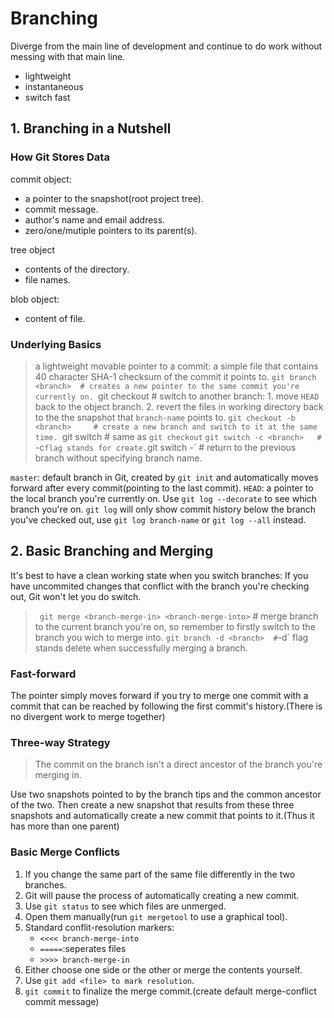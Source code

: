 # Branching
Diverge from the main line of development and continue to do work without messing with that main line.
- lightweight
- instantaneous
- switch fast

## 1. Branching in a Nutshell
### How Git Stores Data
commit object:
- a pointer to the snapshot(root project tree).
- commit message.
- author's name and email address.
- zero/one/mutiple pointers to its parent(s).

tree object
- contents of the directory.
- file names.

blob object:
- content of file.

### Underlying Basics
> a lightweight movable pointer to a commit: a simple file that contains 40 character SHA-1 checksum of the commit it points to.
> `git branch <branch>  # creates a new pointer to the same commit you're currently on.
> `git checkout <branch>    # switch to another branch: 1. move `HEAD` back to the object branch. 2. revert the files in working directory back to the the snapshot that `branch-name` points to.
> `git checkout -b <branch>     # create a new branch and switch to it at the same time.
> `git switch <branch>  # same as `git checkout`
> `git switch -c <branch>   # `-c` flag stands for create.
> `git switch -`    # return to the previous branch without specifying branch name.

`master`: default branch in Git, created by `git init` and automatically moves forward after every commit(pointing to the last commit).
`HEAD`: a pointer to the local branch you're currently on. Use `git log --decorate` to see which branch you're on. `git log` will only show commit history below the branch you've checked out, use `git log branch-name` or `git log --all` instead.

## 2. Basic Branching and Merging
It's best to have a clean working state when you switch branches: If you have uncommited changes that conflict with the branch you're checking out, Git won't let you do switch.

> ` git merge <branch-merge-in> <branch-merge-into>`  # merge branch to the current branch you're on, so remember to firstly switch to the branch you wich to merge into.
> ` git branch -d <branch>  # `-d` flag stands delete when successfully merging a branch.

### Fast-forward 
The pointer simply moves forward if you try to merge one commit with a commit that can be reached by following the first commit's history.(There is no divergent work to merge together) 

### Three-way Strategy
> The commit on the branch isn't a direct ancestor of the branch you're merging in.

Use two snapshots pointed to by the branch tips and the common ancestor of the two. Then create a new snapshot that results from these three snapshots and automatically create a new commit that points to it.(Thus it has more than one parent)

### Basic Merge Conflicts
1. If you change the same part of the same file differently in the two branches.
2. Git will pause the process of automatically creating a new commit.
3. Use `git status` to see which files are unmerged.
4. Open them manually(run `git mergetool` to use a graphical tool).
5. Standard conflit-resolution markers:
    - `<<<< branch-merge-into`
    - `=====`:seperates files
    - `>>>> branch-merge-in`
6. Either choose  one side or the other or merge the contents yourself.
7. Use `git add <file> to mark resolution`.
8. `git commit` to finalize the merge commit.(create default merge-conflict commit message)


